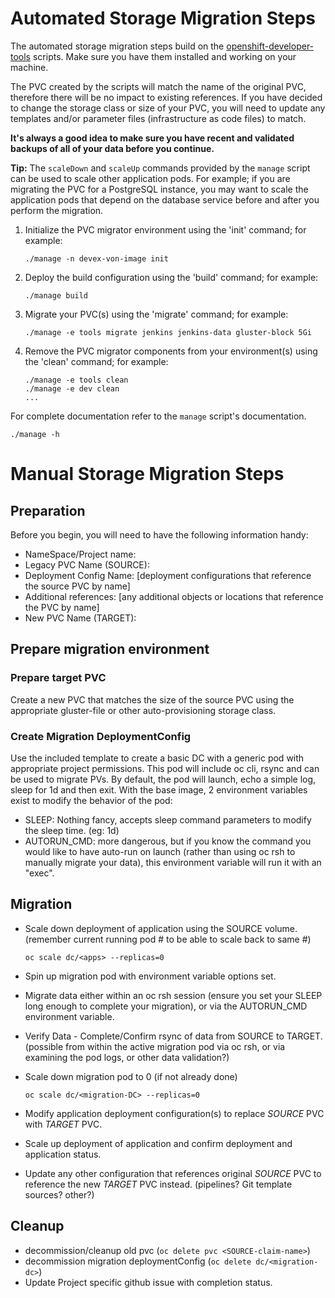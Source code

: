 # Automated Storage Migration Steps

The automated storage migration steps build on the [openshift-developer-tools](https://github.com/BCDevOps/openshift-developer-tools/tree/master/bin) scripts.  Make sure you have them installed and working on your machine.

The PVC created by the scripts will match the name of the original PVC, therefore there will be no impact to existing references.  If you have decided to change the storage class or size of your PVC, you will need to update any templates and/or parameter files (infrastructure as code files) to match.

**It's always a good idea to make sure you have recent and validated backups of all of your data before you continue.**

**Tip:** The `scaleDown` and `scaleUp` commands provided by the `manage` script can be used to scale other application pods.  For example; if you are migrating the PVC for a PostgreSQL instance, you may want to scale the application pods that depend on the database service before and after you perform the migration.

1. Initialize the PVC migrator environment using the 'init' command; for example:
    ```
    ./manage -n devex-von-image init
    ```
1. Deploy the build configuration using the 'build' command; for example:
    ```
    ./manage build
    ```
1. Migrate your PVC(s) using the 'migrate' command; for example:
    ```
    ./manage -e tools migrate jenkins jenkins-data gluster-block 5Gi
    ```
1. Remove the PVC migrator components from your environment(s) using the 'clean' command; for example:
    ```
    ./manage -e tools clean
    ./manage -e dev clean
    ...
    ```
For complete documentation refer to the `manage` script's documentation.
```
./manage -h
```

# Manual Storage Migration Steps

## Preparation

Before you begin, you will need to have the following information handy:

- NameSpace/Project name:
- Legacy PVC Name (SOURCE):
- Deployment Config Name: [deployment configurations that reference the source PVC by name]
- Additional references: [any additional objects or locations that reference the PVC by name]
- New PVC Name (TARGET):

## Prepare migration environment

### Prepare target PVC

Create a new PVC that matches the size of the source PVC using the appropriate gluster-file or other auto-provisioning storage class.

### Create Migration DeploymentConfig

Use the included template to create a basic DC with a generic pod with appropriate project permissions.  This pod will include oc cli, rsync and can be used to migrate PVs.  By default, the pod will launch, echo a simple log, sleep for 1d and then exit.  With the base image, 2 environment variables exist to modify the behavior of the pod:

- SLEEP: Nothing fancy, accepts sleep command parameters to modify the sleep time.  (eg: 1d)
- AUTORUN_CMD: more dangerous, but if you know the command you would like to have auto-run on launch (rather than using oc rsh to manually migrate your data), this environment variable will run it with an "exec".

## Migration

- Scale down deployment of application using the SOURCE volume.  (remember current running pod # to be able to scale back to same #)

  `oc scale dc/<apps> --replicas=0`

- Spin up migration pod with environment variable options set.
- Migrate data either within an oc rsh session (ensure you set your SLEEP long enough to complete your migration), or via the AUTORUN_CMD environment variable.
- Verify Data - Complete/Confirm rsync of data from SOURCE to TARGET.  (possible from within the active migration pod via oc rsh, or via examining the pod logs, or other data validation?)
- Scale down migration pod to 0 (if not already done)

  `oc scale dc/<migration-DC> --replicas=0`

- Modify application deployment configuration(s) to replace *SOURCE* PVC with *TARGET* PVC.
- Scale up deployment of application and confirm deployment and application status.
- Update any other configuration that references original *SOURCE* PVC to reference the new *TARGET* PVC instead. (pipelines? Git template sources? other?)

## Cleanup

- decommission/cleanup old pvc  (`oc delete pvc <SOURCE-claim-name>`)
- decommission migration deploymentConfig (`oc delete dc/<migration-dc>`)
- Update Project specific github issue with completion status.
